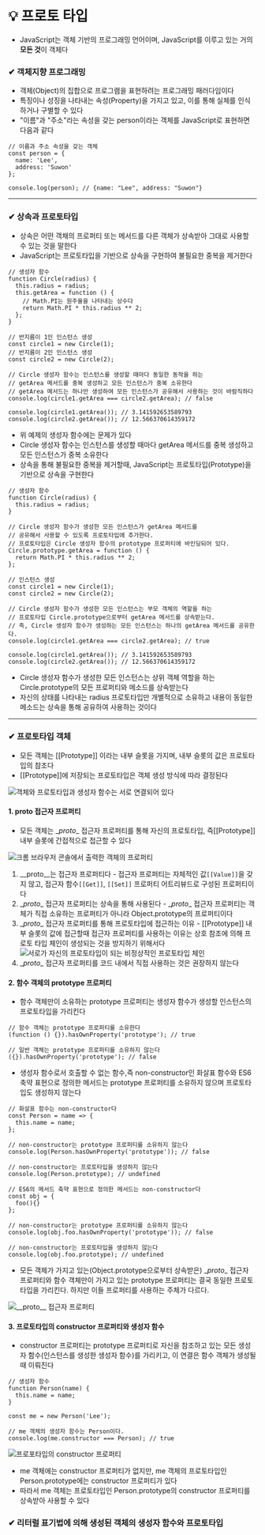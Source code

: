 # 💡 프로토 타입
- JavaScript는 객체 기반의 프로그래밍 언어이며, JavaScript를 이루고 있는 거의 **모든 것**이 객체다

### ✔ 객체지향 프로그래밍
- 객체(Object)의 집합으로 프로그램을 표현하려는 프로그래밍 패러다임이다
- 특징이나 성징을 나타내는 속성(Property)을 가지고 있고, 이를 통해 실체를 인식하거나 구별할 수 있다
- "이름"과 "주소"라는 속성을 갖는 person이라는 객체를 JavaScript로 표현하면 다음과 같다
```
// 이름과 주소 속성을 갖는 객체
const person = {
  name: 'Lee',
  address: 'Suwon'
};

console.log(person); // {name: "Lee", address: "Suwon"}
```
---

### ✔ 상속과 프로토타입
- 상속은 어떤 객채의 프로퍼티 또는 메서드를 다른 객체가 상속받아 그대로 사용할 수 있는 것을 말한다
- JavaScript는 프로토타입을 기반으로 상속을 구현하여 불필요한 중복을 제거한다

```
// 생성자 함수
function Circle(radius) {
  this.radius = radius;
  this.getArea = function () {
    // Math.PI는 원주율을 나타내는 상수다
    return Math.PI * this.radius ** 2;
  };
}

// 반지름이 1인 인스턴스 생성
const circle1 = new Circle(1);
// 반지름이 2인 인스턴스 생성
const circle2 = new Circle(2);

// Circle 생성자 함수는 인스턴스를 생성할 때마다 동일한 동작을 하는
// getArea 메서드를 중복 생성하고 모든 인스턴스가 중복 소유한다
// getArea 메서드는 하나만 생성하여 모든 인스턴스가 공유해서 사용하는 것이 바람직하다
console.log(circle1.getArea === circle2.getArea); // false

console.log(circle1.getArea()); // 3.141592653589793
console.log(circle2.getArea()); // 12.566370614359172
```
- 위 예제의 생성자 함수에는 문제가 있다
- Circle 생성자 함수는 인스턴스를 생성할 때마다 getArea 메서드를 중복 생성하고 모든 인스턴스가 중복 소유한다
- 상속을 통해 불필요한 중복을 제거할때, JavaScript는 프로토타입(Prototype)을 기반으로 상속을 구현한다

```
// 생성자 함수
function Circle(radius) {
  this.radius = radius;
}

// Circle 생성자 함수가 생성한 모든 인스턴스가 getArea 메서드를
// 공유해서 사용할 수 있도록 프로토타입에 추가한다.
// 프로토타입은 Circle 생성자 함수의 prototype 프로퍼티에 바인딩되어 있다.
Circle.prototype.getArea = function () {
  return Math.PI * this.radius ** 2;
};

// 인스턴스 생성
const circle1 = new Circle(1);
const circle2 = new Circle(2);

// Circle 생성자 함수가 생성한 모든 인스턴스는 부모 객체의 역할을 하는
// 프로토타입 Circle.prototype으로부터 getArea 메서드를 상속받는다.
// 즉, Circle 생성자 함수가 생성하는 모든 인스턴스는 하나의 getArea 메서드를 공유한다.
console.log(circle1.getArea === circle2.getArea); // true

console.log(circle1.getArea()); // 3.141592653589793
console.log(circle2.getArea()); // 12.566370614359172
```
- Circle 생성자 함수가 생성한 모든 인스턴스는 상위 객체 역할을 하는 Circle.prototype의 모든 프로퍼티와 메소드를 상속받는다
- 자신의 상태를 나타내는 radius 프로토타입만 개별적으로 소유하고 내용이 동일한 메소드는 상속을 통해 공유하여 사용하는 것이다
---

### ✔ 프로토타입 객체
- 모든 객체는 [[Prototype]] 이라는 내부 슬롯을 가지며, 내부 슬롯의 값은 프로토타입의 참조다
- [[Prototype]]에 저장되는 프로토타입은 객체 생성 방식에 따라 결정된다
<img src="img/deepdive-19-3.png" alt="객체와 프로토타입과 생성자 함수는 서로 연결되어 있다">

#### 1. __proto__ 접근자 프로퍼티
- 모든 객체는 \__proto__ 접근자 프로퍼티를 통해 자신의 프로토타입, 즉[[Prototype]] 내부 슬롯에 간접적으로 접근할 수 있다
<img src="img/proto-접근자.png" alt="크롬 브라우저 콘솔에서 출력한 객체의 프로퍼티">

  1. \__proto__는 접근자 프로퍼티다
    - 접근자 프로퍼티는 자체적인 값`[[Value]]`을 갖지 않고, 접근자 함수`[[Get]]`, `[[Set]]` 프로퍼티 어트리뷰드로 구성된 프로퍼티이다
  2. \__proto__ 접근자 프로퍼티는 상속을 통해 사용된다
    - \__proto__ 접근자 프로퍼티는 객체가 직접 소유하는 프로퍼티가 아니라 Object.prototype의 프로퍼티이다
  3. \__proto__ 접근자 프로퍼티를 통해 프로토타입에 접근하는 이유
    - [[Prototype]] 내부 슬롯의 값에 접근할때 접근자 프로퍼티를 사용하는 이유는 상호 참조에 의해 프로토 타입 체인이 생성되는 것을 방지하기 위해서다
    <img src="img/deepdive-1-3.png" alt="서로가 자신의 프로토타입이 되는 비정상적인 프로토타입 체인">
  4. \__proto__ 접근자 프로퍼티를 코드 내에서 직접 사용하는 것은 권장하지 않는다

#### 2. 함수 객체의 prototype 프로퍼티
- 함수 객체만이 소유하는 prototype 프로퍼티는 생성자 함수가 생성할 인스턴스의 프로토타입을 가리킨다
```
// 함수 객체는 prototype 프로퍼티를 소유한다
(function () {}).hasOwnProperty('prototype'); // true

// 일반 객체는 prototype 프로퍼티를 소유하지 않는다
({}).hasOwnProperty('prototype'); // false
```

- 생성자 함수로서 호출할 수 없는 함수,즉 non-constructor인 화살표 함수와 ES6 축약 표현으로 정의한 메서드는 prototype 프로퍼티를 소유하지 않으며 프로토타입도 생성하지 않는다
```
// 화살표 함수는 non-constructor다
const Person = name => {
  this.name = name;
};

// non-constructor는 prototype 프로퍼티를 소유하지 않는다
console.log(Person.hasOwnProperty('prototype')); // false

// non-constructor는 프로토타입을 생성하지 않는다
console.log(Person.prototype); // undefined

// ES6의 메서드 축약 표현으로 정의한 메서드는 non-constructor다
const obj = {
  foo(){}
};

// non-constructor는 prototype 프로퍼티를 소유하지 않는다
console.log(obj.foo.hasOwnProperty('prototype')); // false

// non-constructor는 프로토타입을 생성하지 않는다
console.log(obj.foo.prototype); // undefined
```
- 모든 객체가 가지고 있는(Object.prototype으로부터 상속받은) \__proto__ 접근자 프로퍼티와 함수 객체만이 가지고 있는 prototype 프로퍼티는 결국 동일한 프로토타입을 가리킨다. 하지만 이들 프로퍼티를 사용하는 주체가 다르다.
<img src="img/deepdive-19-7.png" alt="__proto__ 접근자 프로퍼티">

#### 3. 프로토타입의 constructor 프로퍼티와 생성자 함수
- constructor 프로퍼티는 prototype 프로퍼티로 자신을 참조하고 있는 모든 생성자 함수(인스턴스를 생성한 생성자 함수)를 가리키고, 이 연결은 함수 객체가 생성될 때 이뤄진다
```
// 생성자 함수
function Person(name) {
  this.name = name;
}

const me = new Person('Lee');

// me 객체의 생성자 함수는 Person이다.
console.log(me.constructor === Person); // true
```
<img src="img/deepdive-19-8.png" alt="프로포타입의 constructor 프로퍼티">

- me 객체에는 constructor 프로퍼티가 없지만, me 객체의 프로토타입인 Person.prototype에는 constructor 프로퍼티가 있다
- 따라서 me 객체는 프로토타입인 Person.prototype의 constructor 프로퍼티를 상속받아 사용할 수 있다

### ✔ 리터럴 표기법에 의해 생성된 객체의 생성자 함수와 프로토타입
